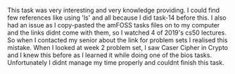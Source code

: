 This task was very interesting and very knowledge providing. I could find few references like using 'ls' and all because I did task-14 before this. I also had an issue as I copy-pasted the amFOSS tasks files on to my computer and the links didnt come with them, so I watched 4 of 2019's cs50 lectures. So when I contacted my senior about the link for problem sets I realised this mistake. When I looked at week 2 problem set, I saw Caser Cipher in Crypto and I knew this before as I learned it while doing one of the bios tasks. Unfortunately I didnt manage my time properly and couldnt finish this task.
